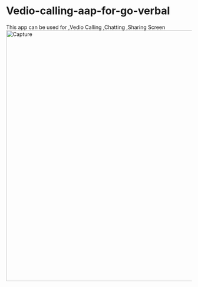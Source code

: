 # Vedio-calling-aap-for-go-verbal
This app can be used for
,Vedio Calling
,Chatting
,Sharing Screen
<img width="681" alt="Capture" src="https://user-images.githubusercontent.com/83018329/123559677-166c8900-d7bb-11eb-9c05-9dffe658e658.PNG">
